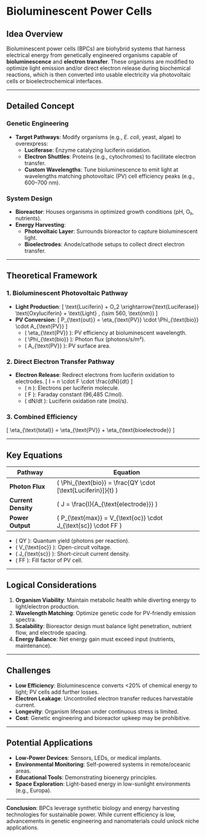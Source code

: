 # Bioluminescent Power Cells

## Idea Overview
Bioluminescent power cells (BPCs) are biohybrid systems that harness electrical energy from genetically engineered organisms capable of **bioluminescence** and **electron transfer**. These organisms are modified to optimize light emission and/or direct electron release during biochemical reactions, which is then converted into usable electricity via photovoltaic cells or bioelectrochemical interfaces.

---

## Detailed Concept

### Genetic Engineering
- **Target Pathways**: Modify organisms (e.g., *E. coli*, yeast, algae) to overexpress:
  - **Luciferase**: Enzyme catalyzing luciferin oxidation.
  - **Electron Shuttles**: Proteins (e.g., cytochromes) to facilitate electron transfer.
  - **Custom Wavelengths**: Tune bioluminescence to emit light at wavelengths matching photovoltaic (PV) cell efficiency peaks (e.g., 600–700 nm).

### System Design
- **Bioreactor**: Houses organisms in optimized growth conditions (pH, O₂, nutrients).
- **Energy Harvesting**:
  - **Photovoltaic Layer**: Surrounds bioreactor to capture bioluminescent light.
  - **Bioelectrodes**: Anode/cathode setups to collect direct electron transfer.

---

## Theoretical Framework

### 1. Bioluminescent Photovoltaic Pathway
- **Light Production**: 
  \[
  \text{Luciferin} + O_2 \xrightarrow{\text{Luciferase}} \text{Oxyluciferin} + \text{Light} \, (\sim 560\, \text{nm})
  \]
- **PV Conversion**: 
  \[
  P_{\text{out}} = \eta_{\text{PV}} \cdot \Phi_{\text{bio}} \cdot A_{\text{PV}}
  \]
  - \( \eta_{\text{PV}} \): PV efficiency at bioluminescent wavelength.
  - \( \Phi_{\text{bio}} \): Photon flux (photons/s/m²).
  - \( A_{\text{PV}} \): PV surface area.

### 2. Direct Electron Transfer Pathway
- **Electron Release**: Redirect electrons from luciferin oxidation to electrodes.
  \[
  I = n \cdot F \cdot \frac{dN}{dt}
  \]
  - \( n \): Electrons per luciferin molecule.
  - \( F \): Faraday constant (96,485 C/mol).
  - \( dN/dt \): Luciferin oxidation rate (mol/s).

### 3. Combined Efficiency
\[
\eta_{\text{total}} = \eta_{\text{PV}} + \eta_{\text{bioelectrode}}
\]

---

## Key Equations

| Pathway               | Equation                                                                 |
|-----------------------|--------------------------------------------------------------------------|
| **Photon Flux**       | \( \Phi_{\text{bio}} = \frac{QY \cdot [\text{Luciferin}]}{t} \)          |
| **Current Density**   | \( J = \frac{I}{A_{\text{electrode}}} \)                                 |
| **Power Output**      | \( P_{\text{max}} = V_{\text{oc}} \cdot J_{\text{sc}} \cdot FF \)        |

- \( QY \): Quantum yield (photons per reaction).
- \( V_{\text{oc}} \): Open-circuit voltage.
- \( J_{\text{sc}} \): Short-circuit current density.
- \( FF \): Fill factor of PV cell.

---

## Logical Considerations

1. **Organism Viability**: Maintain metabolic health while diverting energy to light/electron production.
2. **Wavelength Matching**: Optimize genetic code for PV-friendly emission spectra.
3. **Scalability**: Bioreactor design must balance light penetration, nutrient flow, and electrode spacing.
4. **Energy Balance**: Net energy gain must exceed input (nutrients, maintenance).

---

## Challenges

- **Low Efficiency**: Bioluminescence converts <20% of chemical energy to light; PV cells add further losses.
- **Electron Leakage**: Uncontrolled electron transfer reduces harvestable current.
- **Longevity**: Organism lifespan under continuous stress is limited.
- **Cost**: Genetic engineering and bioreactor upkeep may be prohibitive.

---

## Potential Applications

- **Low-Power Devices**: Sensors, LEDs, or medical implants.
- **Environmental Monitoring**: Self-powered systems in remote/oceanic areas.
- **Educational Tools**: Demonstrating bioenergy principles.
- **Space Exploration**: Light-based energy in low-sunlight environments (e.g., Europa).

---

**Conclusion**: BPCs leverage synthetic biology and energy harvesting technologies for sustainable power. While current efficiency is low, advancements in genetic engineering and nanomaterials could unlock niche applications.